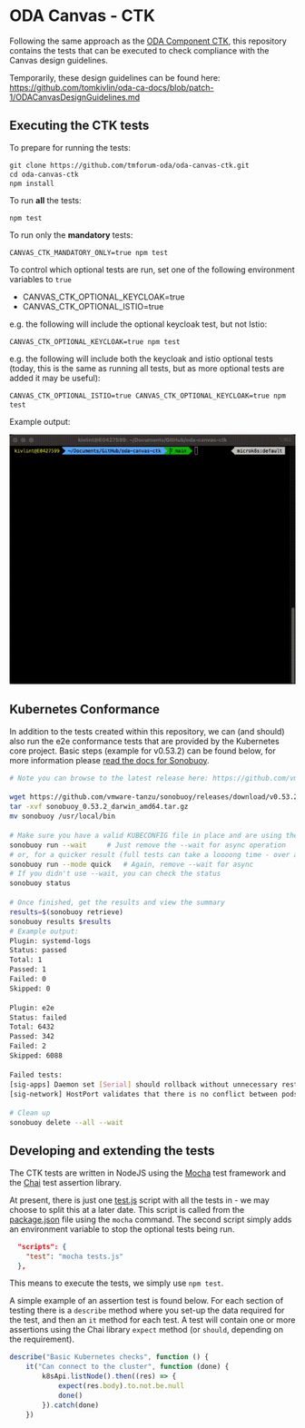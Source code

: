 # ODA Canvas - CTK

Following the same approach as the [ODA Component CTK](https://github.com/tmforum-oda/oda-component-ctk), this repository contains the tests that can be executed to check compliance with the Canvas design guidelines. 

Temporarily, these design guidelines can be found here: https://github.com/tomkivlin/oda-ca-docs/blob/patch-1/ODACanvasDesignGuidelines.md

## Executing the CTK tests

To prepare for running the tests:

```
git clone https://github.com/tmforum-oda/oda-canvas-ctk.git
cd oda-canvas-ctk
npm install
```

To run **all** the tests:

```
npm test
```

To run only the **mandatory** tests:

```
CANVAS_CTK_MANDATORY_ONLY=true npm test
```

To control which optional tests are run, set one of the following environment variables to `true`
- CANVAS_CTK_OPTIONAL_KEYCLOAK=true
- CANVAS_CTK_OPTIONAL_ISTIO=true

e.g. the following will include the optional keycloak test, but not Istio:

```
CANVAS_CTK_OPTIONAL_KEYCLOAK=true npm test
```

e.g. the following will include both the keycloak and istio optional tests (today, this is the same as running all tests, but as more optional tests are added it may be useful):

```
CANVAS_CTK_OPTIONAL_ISTIO=true CANVAS_CTK_OPTIONAL_KEYCLOAK=true npm test
```

Example output:

![gif showing the ctk in action and results](canvas-ctk.gif)

## Kubernetes Conformance

In addition to the tests created within this repository, we can (and should) also run the e2e conformance tests that are provided by the Kubernetes core project.  Basic steps (example for v0.53.2) can be found below, for more information please [read the docs for Sonobuoy](https://sonobuoy.io/docs).

```bash
# Note you can browse to the latest release here: https://github.com/vmware-tanzu/sonobuoy/releases/latest

wget https://github.com/vmware-tanzu/sonobuoy/releases/download/v0.53.2/sonobuoy_0.53.2_darwin_amd64.tar.gz
tar -xvf sonobuoy_0.53.2_darwin_amd64.tar.gz
mv sonobuoy /usr/local/bin

# Make sure you have a valid KUBECONFIG file in place and are using the correct context
sonobuoy run --wait     # Just remove the --wait for async operation
# or, for a quicker result (full tests can take a loooong time - over an hour is not unusual)
sonobuoy run --mode quick   # Again, remove --wait for async
# If you didn't use --wait, you can check the status 
sonobuoy status

# Once finished, get the results and view the summary
results=$(sonobuoy retrieve)
sonobuoy results $results
# Example output:
Plugin: systemd-logs
Status: passed
Total: 1
Passed: 1
Failed: 0
Skipped: 0

Plugin: e2e
Status: failed
Total: 6432
Passed: 342
Failed: 2
Skipped: 6088

Failed tests:
[sig-apps] Daemon set [Serial] should rollback without unnecessary restarts [Conformance]
[sig-network] HostPort validates that there is no conflict between pods with same hostPort but different hostIP and protocol [LinuxOnly] [Conformance]

# Clean up
sonobuoy delete --all --wait
```

## Developing and extending the tests

The CTK tests are written in NodeJS using the [Mocha](https://mochajs.org/) test framework and the [Chai](https://www.chaijs.com/) test assertion library.

At present, there is just one [test.js](tests.js) script with all the tests in - we may choose to split this at a later date.
This script is called from the [package.json](package.json) file using the `mocha` command.
The second script simply adds an environment variable to stop the optional tests being run.

```json
  "scripts": {
    "test": "mocha tests.js"
  },
```

This means to execute the tests, we simply use `npm test`.

A simple example of an assertion test is found below.
For each section of testing there is a `describe` method where you set-up the data required for the test, and then an `it` method for each test.
A test will contain one or more assertions using the Chai library `expect` method (or `should`, depending on the requirement).

```js
describe("Basic Kubernetes checks", function () {
    it("Can connect to the cluster", function (done) {
        k8sApi.listNode().then((res) => {
            expect(res.body).to.not.be.null
            done()
        }).catch(done)
    })
```